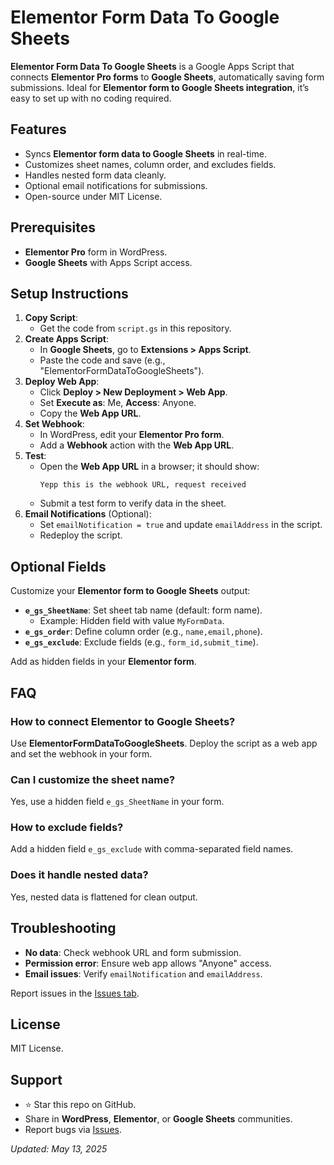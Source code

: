<h1>Elementor Form Data To Google Sheets</h1>
<strong>Elementor Form Data To Google Sheets</strong> is a Google Apps Script that connects <strong>Elementor Pro forms</strong> to <strong>Google Sheets</strong>, automatically saving form submissions. Ideal for <strong>Elementor form to Google Sheets integration</strong>, it’s easy to set up with no coding required.

<h2>Features</h2>
<ul>
 	<li>Syncs <strong>Elementor form data to Google Sheets</strong> in real-time.</li>
 	<li>Customizes sheet names, column order, and excludes fields.</li>
 	<li>Handles nested form data cleanly.</li>
 	<li>Optional email notifications for submissions.</li>
 	<li>Open-source under MIT License.</li>
</ul>
<h2>Prerequisites</h2>
<ul>
 	<li><strong>Elementor Pro</strong> form in WordPress.</li>
 	<li><strong>Google Sheets</strong> with Apps Script access.</li>
</ul>
<h2>Setup Instructions</h2>
<ol>
 	<li><strong>Copy Script</strong>:
<ul>
 	<li>Get the code from <code>script.gs</code> in this repository.</li>
</ul>
</li>
 	<li><strong>Create Apps Script</strong>:
<ul>
 	<li>In <strong>Google Sheets</strong>, go to <strong>Extensions &gt; Apps Script</strong>.</li>
 	<li>Paste the code and save (e.g., "ElementorFormDataToGoogleSheets").</li>
</ul>
</li>
 	<li><strong>Deploy Web App</strong>:
<ul>
 	<li>Click <strong>Deploy &gt; New Deployment &gt; Web App</strong>.</li>
 	<li>Set <strong>Execute as</strong>: Me, <strong>Access</strong>: Anyone.</li>
 	<li>Copy the <strong>Web App URL</strong>.</li>
</ul>
</li>
 	<li><strong>Set Webhook</strong>:
<ul>
 	<li>In WordPress, edit your <strong>Elementor Pro form</strong>.</li>
 	<li>Add a <strong>Webhook</strong> action with the <strong>Web App URL</strong>.</li>
</ul>
</li>
 	<li><strong>Test</strong>:
<ul>
 	<li>Open the <strong>Web App URL</strong> in a browser; it should show:
<pre><code>Yepp this is the webhook URL, request received
</code></pre>
</li>
 	<li>Submit a test form to verify data in the sheet.</li>
</ul>
</li>
 	<li><strong>Email Notifications</strong> (Optional):
<ul>
 	<li>Set <code>emailNotification = true</code> and update <code>emailAddress</code> in the script.</li>
 	<li>Redeploy the script.</li>
</ul>
</li>
</ol>
<h2>Optional Fields</h2>
Customize your <strong>Elementor form to Google Sheets</strong> output:
<ul>
 	<li><strong><code>e_gs_SheetName</code></strong>: Set sheet tab name (default: form name).
<ul>
 	<li>Example: Hidden field with value <code>MyFormData</code>.</li>
</ul>
</li>
 	<li><strong><code>e_gs_order</code></strong>: Define column order (e.g., <code>name,email,phone</code>).</li>
 	<li><strong><code>e_gs_exclude</code></strong>: Exclude fields (e.g., <code>form_id,submit_time</code>).</li>
</ul>
Add as hidden fields in your <strong>Elementor form</strong>.
<h2>FAQ</h2>
<h3>How to connect Elementor to Google Sheets?</h3>
Use <strong>ElementorFormDataToGoogleSheets</strong>. Deploy the script as a web app and set the webhook in your form.
<h3>Can I customize the sheet name?</h3>
Yes, use a hidden field <code>e_gs_SheetName</code> in your form.
<h3>How to exclude fields?</h3>
Add a hidden field <code>e_gs_exclude</code> with comma-separated field names.
<h3>Does it handle nested data?</h3>
Yes, nested data is flattened for clean output.
<h2>Troubleshooting</h2>
<ul>
 	<li><strong>No data</strong>: Check webhook URL and form submission.</li>
 	<li><strong>Permission error</strong>: Ensure web app allows "Anyone" access.</li>
 	<li><strong>Email issues</strong>: Verify <code>emailNotification</code> and <code>emailAddress</code>.</li>
</ul>
Report issues in the <a href="https://github.com/antor9732/ElementorFormDataToGoogleSheets/issues">Issues tab</a>.
<h2>License</h2>
MIT License.
<h2>Support</h2>
<ul>
 	<li>⭐ Star this repo on GitHub.</li>
 	<li>Share in <strong>WordPress</strong>, <strong>Elementor</strong>, or <strong>Google Sheets</strong> communities.</li>
 	<li>Report bugs via <a href="https://github.com/antor9732/ElementorFormDataToGoogleSheets/issues">Issues</a>.</li>
</ul>
<em>Updated: May 13, 2025</em>
